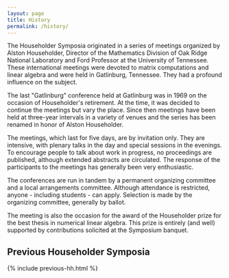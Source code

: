 ```yaml
---
layout: page
title: History
permalink: /history/
---
```


The Householder Symposia originated in a series of meetings organized by Alston Householder, Director of the Mathematics Division of Oak Ridge National Laboratory and Ford Professor at the University of Tennessee. These international meetings were devoted to matrix computations and linear algebra and were held in Gatlinburg, Tennessee. They had a profound influence on the subject.

The last "Gatlinburg" conference held at Gatlinburg was in 1969 on the occasion of Householder's retirement. At the time, it was decided to continue the meetings but vary the place. Since then meetings have been held at three-year intervals in a variety of venues and the series has been renamed in honor of Alston Householder.

The meetings, which last for five days, are by invitation only. They are intensive, with plenary talks in the day and special sessions in the evenings. To encourage people to talk about work in progress, no proceedings are published, although extended abstracts are circulated. The response of the participants to the meetings has generally been very enthusiastic.

The conferences are run in tandem by a permanent organizing committee and a local arrangements committee. Although attendance is restricted, anyone - including students - can apply. Selection is made by the organizing committee, generally by ballot.

The meeting is also the occasion for the award of the Householder prize for the best thesis in numerical linear algebra. This prize is entirely (and well) supported by contributions solicited at the Symposium banquet. 

## Previous Householder Symposia

{% include previous-hh.html %}

